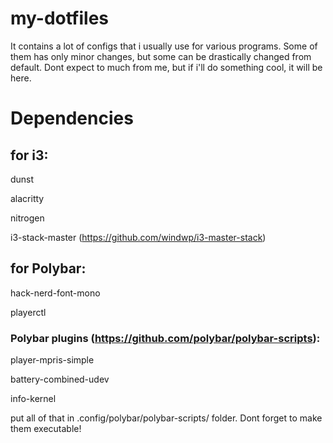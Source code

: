 # my-dotfiles
It contains a lot of configs that i usually use for various programs. Some of them has only minor changes, but some can be drastically changed from default. 
Dont expect to much from me, but if i'll do something cool, it will be here.


# Dependencies
## for i3:
dunst

alacritty

nitrogen

i3-stack-master (https://github.com/windwp/i3-master-stack)

## for Polybar:
hack-nerd-font-mono

playerctl

### Polybar plugins (https://github.com/polybar/polybar-scripts):
player-mpris-simple

battery-combined-udev

info-kernel 

put all of that in .config/polybar/polybar-scripts/ folder. Dont forget to make them executable!
